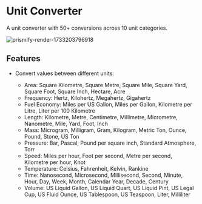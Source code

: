 # Unit Converter

A unit converter with 50+ conversions across 10 unit categories.

![prismify-render-1733203796918](https://github.com/user-attachments/assets/2e616c0a-9a74-43dd-b5a5-37673688a04d)

## Features

- Convert values between different units:

  - Area: Square Kilometre, Square Metre, Square Mile, Square Yard, Square Foot, Square Inch, Hectare, Acre
  - Frequency: Hertz, Kilohertz, Megahertz, Gigahertz
  - Fuel Economy: Miles per US Gallon, Miles per Gallon, Kilometre per Litre, Liter per 100 Kilometre
  - Length: Kilometre, Metre, Centimetre, Millimetre, Micrometre, Nanometre, Mile, Yard, Foot, Inch
  - Mass: Microgram, Milligram, Gram, Kilogram, Metric Ton, Ounce, Pound, Stone, US Ton
  - Pressure: Bar, Pascal, Pound per square inch, Standard Atmosphere, Torr
  - Speed: Miles per hour, Foot per second, Metre per second, Kilometre per hour, Knot
  - Temperature: Celsius, Fahrenheit, Kelvin, Rankine
  - Time: Nanosecond, Microsecond, Millisecond, Second, Minute, Hour, Day, Week, Month, Calendar Year, Decade, Century
  - Volume: US Liquid Gallon, US Liquid Quart, US Liquid Pint, US Legal Cup, US Fluid Ounce, US Tablespoon, US Teaspoon, Liter, Milliliter
